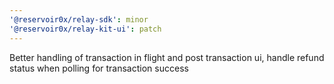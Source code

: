 ```yaml
---
'@reservoir0x/relay-sdk': minor
'@reservoir0x/relay-kit-ui': patch
---
```


Better handling of transaction in flight and post transaction ui, handle refund status when polling for transaction success
